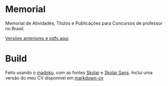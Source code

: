 # Memorial 

Memorial de Atividades, Títulos e Publicações para Concursos de professor no Brasil.

[Versões anteriores e pdfs aqui](https://github.com/diogro/memorial/releases)

# Build

Feito usando o [madoko](www.madoko.net), com as fontes [Skolar](https://www.rosettatype.com/Skolar) e [Skolar Sans](https://www.rosettatype.com/SkolarSans). Inclui uma versão do meu CV disponível em [markdown-cv](https://diogro.github.io/cv/english)
